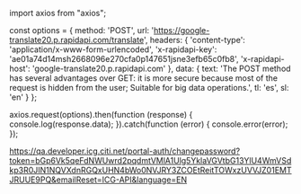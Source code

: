 import axios from "axios";

const options = {
  method: 'POST',
  url: 'https://google-translate20.p.rapidapi.com/translate',
  headers: {
    'content-type': 'application/x-www-form-urlencoded',
    'x-rapidapi-key': 'ae01a74d14msh2668096e270cfa0p147651jsne3efb65c0fb8',
    'x-rapidapi-host': 'google-translate20.p.rapidapi.com'
  },
  data: {
    text: 'The POST method has several advantages over GET: it is more secure because most of the request is hidden from the user; Suitable for big data operations.',
    tl: 'es',
    sl: 'en'
  }
};

axios.request(options).then(function (response) {
	console.log(response.data);
}).catch(function (error) {
	console.error(error);
});


https://qa.developer.icg.citi.net/portal-auth/changepassword?token=bGp6Vk5qeFdNWUwrd2pqdmtVMlA1Ulg5YklaVGVtbG13YlU4WmVSdkp3R0JIN1NQVXdnRGQxUHN4bWo0NVJRY3ZCOEtReitTOWxzUVVJZ01EMTJRUUE9PQ&emailReset=ICG-API&language=EN
